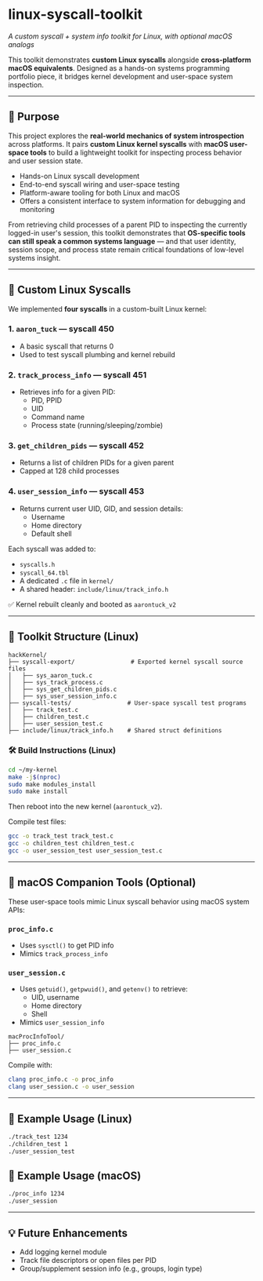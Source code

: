 # linux-syscall-toolkit  
_A custom syscall + system info toolkit for Linux, with optional macOS analogs_

This toolkit demonstrates **custom Linux syscalls** alongside **cross-platform macOS equivalents**. Designed as a hands-on systems programming portfolio piece, it bridges kernel development and user-space system inspection.

---

## 🎯 Purpose
This project explores the **real-world mechanics of system introspection** across platforms. It pairs **custom Linux kernel syscalls** with **macOS user-space tools** to build a lightweight toolkit for inspecting process behavior and user session state.

- Hands-on Linux syscall development
- End-to-end syscall wiring and user-space testing
- Platform-aware tooling for both Linux and macOS
- Offers a consistent interface to system information for debugging and monitoring

From retrieving child processes of a parent PID to inspecting the currently logged-in user's session, this toolkit demonstrates that **OS-specific tools can still speak a common systems language** — and that user identity, session scope, and process state remain critical foundations of low-level systems insight.

---

## 🐧 Custom Linux Syscalls
We implemented **four syscalls** in a custom-built Linux kernel:

### 1. `aaron_tuck` — syscall 450
- A basic syscall that returns 0
- Used to test syscall plumbing and kernel rebuild

### 2. `track_process_info` — syscall 451
- Retrieves info for a given PID:
  - PID, PPID
  - UID
  - Command name
  - Process state (running/sleeping/zombie)

### 3. `get_children_pids` — syscall 452
- Returns a list of children PIDs for a given parent
- Capped at 128 child processes

### 4. `user_session_info` — syscall 453
- Returns current user UID, GID, and session details:
  - Username
  - Home directory
  - Default shell

Each syscall was added to:
- `syscalls.h`
- `syscall_64.tbl`
- A dedicated `.c` file in `kernel/`
- A shared header: `include/linux/track_info.h`

✅ Kernel rebuilt cleanly and booted as `aarontuck_v2`

---

## 📁 Toolkit Structure (Linux)
```
hackKernel/
├── syscall-export/                # Exported kernel syscall source files
│   ├── sys_aaron_tuck.c
│   ├── sys_track_process.c
│   ├── sys_get_children_pids.c
│   ├── sys_user_session_info.c
├── syscall-tests/                # User-space syscall test programs
│   ├── track_test.c
│   ├── children_test.c
│   ├── user_session_test.c
├── include/linux/track_info.h    # Shared struct definitions
```

### 🛠️ Build Instructions (Linux)
```bash
cd ~/my-kernel
make -j$(nproc)
sudo make modules_install
sudo make install
```
Then reboot into the new kernel (`aarontuck_v2`).

Compile test files:
```bash
gcc -o track_test track_test.c
gcc -o children_test children_test.c
gcc -o user_session_test user_session_test.c
```

---

## 🍎 macOS Companion Tools (Optional)
These user-space tools mimic Linux syscall behavior using macOS system APIs:

### `proc_info.c`
- Uses `sysctl()` to get PID info
- Mimics `track_process_info`

### `user_session.c`
- Uses `getuid()`, `getpwuid()`, and `getenv()` to retrieve:
  - UID, username
  - Home directory
  - Shell
- Mimics `user_session_info`

```
macProcInfoTool/
├── proc_info.c
├── user_session.c
```

Compile with:
```bash
clang proc_info.c -o proc_info
clang user_session.c -o user_session
```

---

## 🧪 Example Usage (Linux)
```bash
./track_test 1234
./children_test 1
./user_session_test
```

## 🧪 Example Usage (macOS)
```bash
./proc_info 1234
./user_session
```

---

## 💡 Future Enhancements
- Add logging kernel module
- Track file descriptors or open files per PID
- Group/supplement session info (e.g., groups, login type)
